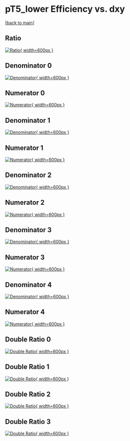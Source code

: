 # pT5_lower Efficiency vs. dxy

[[back to main](./)]



## Ratio

[![Ratio](../mtv/var/pT5_lower_vtr_0_0_eff_dxy.png){ width=600px }](../mtv/var/pT5_lower_vtr_0_0_eff_dxy.pdf)

## Denominator 0

[![Denominator](../mtv/den/pT5_lower_vtr_0_0_eff_dxy_den0.png){ width=600px }](../mtv/den/pT5_lower_vtr_0_0_eff_dxy_den0.pdf)

## Numerator 0

[![Numerator](../mtv/num/pT5_lower_vtr_0_0_eff_dxy_num0.png){ width=600px }](../mtv/num/pT5_lower_vtr_0_0_eff_dxy_num0.pdf)

## Denominator 1

[![Denominator](../mtv/den/pT5_lower_vtr_0_0_eff_dxy_den1.png){ width=600px }](../mtv/den/pT5_lower_vtr_0_0_eff_dxy_den1.pdf)

## Numerator 1

[![Numerator](../mtv/num/pT5_lower_vtr_0_0_eff_dxy_num1.png){ width=600px }](../mtv/num/pT5_lower_vtr_0_0_eff_dxy_num1.pdf)

## Denominator 2

[![Denominator](../mtv/den/pT5_lower_vtr_0_0_eff_dxy_den2.png){ width=600px }](../mtv/den/pT5_lower_vtr_0_0_eff_dxy_den2.pdf)

## Numerator 2

[![Numerator](../mtv/num/pT5_lower_vtr_0_0_eff_dxy_num2.png){ width=600px }](../mtv/num/pT5_lower_vtr_0_0_eff_dxy_num2.pdf)

## Denominator 3

[![Denominator](../mtv/den/pT5_lower_vtr_0_0_eff_dxy_den3.png){ width=600px }](../mtv/den/pT5_lower_vtr_0_0_eff_dxy_den3.pdf)

## Numerator 3

[![Numerator](../mtv/num/pT5_lower_vtr_0_0_eff_dxy_num3.png){ width=600px }](../mtv/num/pT5_lower_vtr_0_0_eff_dxy_num3.pdf)

## Denominator 4

[![Denominator](../mtv/den/pT5_lower_vtr_0_0_eff_dxy_den4.png){ width=600px }](../mtv/den/pT5_lower_vtr_0_0_eff_dxy_den4.pdf)

## Numerator 4

[![Numerator](../mtv/num/pT5_lower_vtr_0_0_eff_dxy_num4.png){ width=600px }](../mtv/num/pT5_lower_vtr_0_0_eff_dxy_num4.pdf)

## Double Ratio 0

[![Double Ratio](../mtv/ratio/pT5_lower_vtr_0_0_eff_dxy_ratio0.png){ width=600px }](../mtv/ratio/pT5_lower_vtr_0_0_eff_dxy_ratio0.pdf)

## Double Ratio 1

[![Double Ratio](../mtv/ratio/pT5_lower_vtr_0_0_eff_dxy_ratio1.png){ width=600px }](../mtv/ratio/pT5_lower_vtr_0_0_eff_dxy_ratio1.pdf)

## Double Ratio 2

[![Double Ratio](../mtv/ratio/pT5_lower_vtr_0_0_eff_dxy_ratio2.png){ width=600px }](../mtv/ratio/pT5_lower_vtr_0_0_eff_dxy_ratio2.pdf)

## Double Ratio 3

[![Double Ratio](../mtv/ratio/pT5_lower_vtr_0_0_eff_dxy_ratio3.png){ width=600px }](../mtv/ratio/pT5_lower_vtr_0_0_eff_dxy_ratio3.pdf)

